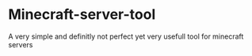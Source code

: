 # Minecraft-server-tool
A very simple and definitly not perfect yet very usefull tool for minecraft servers 

